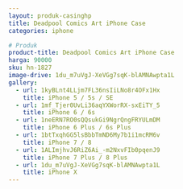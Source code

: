 ```yaml
---
layout: produk-casinghp
title: Deadpool Comics Art iPhone Case
categories: iphone

# Produk
product-title: Deadpool Comics Art iPhone Case
harga: 90000
sku: hn-1827
image-drive: 1du_m7uVgJ-XeVGg7sqK-blAMNAwpta1L
gallery:
  - url: 1kyBLnt4LLjm7FL36nsIiLNo8r4OFx1Hx
    title: iPhone 5 / 5s / SE
  - url: 1mf_Tjer0UvLi36aqYXWorRX-sxEiTY_5
    title: iPhone 6 / 6s
  - url: 1neERN7RO0sQQsukGi9NgrQngFRYULmDM
    title: iPhone 6 Plus / 6s Plus
  - url: 1btTxqhGG5lsBbbTmND6My7b1i1mcRM6v
    title: iPhone 7 / 8
  - url: 1ALImjhvJ6RiZ6Ai_-m2NxvFIb0pqenJ9
    title: iPhone 7 Plus / 8 Plus
  - url: 1du_m7uVgJ-XeVGg7sqK-blAMNAwpta1L
    title: iPhone X
---
```

